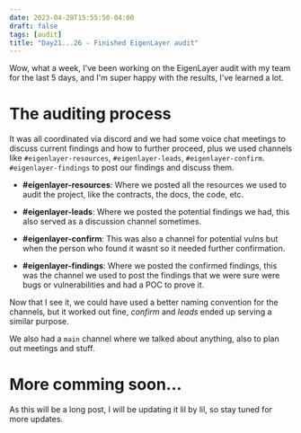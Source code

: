 ```yaml
---
date: 2023-04-28T15:55:50-04:00
draft: false
tags: [audit]
title: "Day21...26 - Finished EigenLayer audit"
---
```


Wow, what a week, I've been working on the EigenLayer audit with my team for the last 5 days, and I'm super happy with the results, I've learned a lot.

# The auditing process

It was all coordinated via discord and we had some voice chat meetings to discuss current findings and how to further proceed, plus we used channels like `#eigenlayer-resources`, `#eigenlayer-leads`, `#eigenlayer-confirm`. `#eigenlayer-findings` to post our findings and discuss them.

- **#eigenlayer-resources**: Where we posted all the resources we used to audit the project, like the contracts, the docs, the code, etc.

- **#eigenlayer-leads**: Where we posted the potential findings we had, this also served as a discussion channel sometimes.

- **#eigenlayer-confirm**: This was also a channel for potential vulns but when the person who found it wasnt so it needed further confirmation.

- **#eigenlayer-findings**: Where we posted the confirmed findings, this was the channel we used to post the findings that we were sure were bugs or vulnerabilities and had a POC to prove it.

Now that I see it, we could have used a better naming convention for the channels, but it worked out fine, *confirm* and *leads* ended up serving a similar purpose.

We also had a `main` channel where we talked about anything, also to plan out meetings and stuff.

# More comming soon...

As this will be a long post, I will be updating it lil by lil, so stay tuned for more updates.